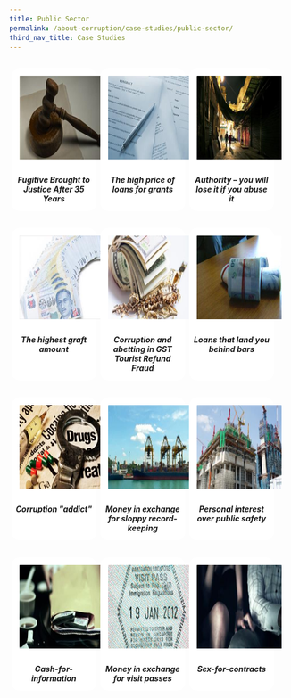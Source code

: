 ```yaml
---
title: Public Sector
permalink: /about-corruption/case-studies/public-sector/
third_nav_title: Case Studies
---
```


<style>
/*--------------------------------------------------------------
ALYSSA: START OF Public Sector PAGE CARDS FLEXBOX LAYOUT AND STYLES
--------------------------------------------------------------*/

/* refrain from using pure img selector as it changes the logo size */
#public-container > section > div > a > img {
	display: block;
	border: 0;
	width: 100%;
    height: 150px;
    padding: 1em;
    border-radius: 15px 15px 0px 0px;
}

.card {
    flex: 1 0 500px;
    box-sizing: border-box;
    margin: 1rem .25em;
	background: white;
    margin-bottom: 1em;
    /* border: 0.13em solid rgba(0,0,0,.2); */
    border-radius: 15px;
    /* box-shadow: 2px 2px 6px 0px  rgba(0,0,0,0.3); */
}

.card a {
  color: inherit;
  text-decoration: none; /* no underline */
}

.card-content h6 {
	padding: .5em;
	margin-top: 0.5em;
	margin-bottom: .5em;
    font-weight: bold;
    color: inherit;
    text-decoration: none;
}

.card:hover {
    transition: all 0.0s ease-out;
    box-shadow: 0px 4px 8px rgba(38, 38, 38, 0.2);
    /* top: -4px; */
    border: 2px solid #cccccc;
    background-color: white;
    margin-top: 0.5em;
	margin-bottom: .5em;
  }

.card a:hover {
  color: black;
  text-decoration: none; /* no underline */
}

/* Flexbox stuff */

.cards {
    display: flex;
    flex-wrap: wrap;
    margin: 0 auto;
    /* padding: 0 1em; */
    text-align: center;
 }

@media screen and (min-width: 40em) {
    .card {
       max-width: calc(50% -  1em);
    }
}

@media screen and (min-width: 60em) {
    .card {
        max-width: calc(33% - 1em);
    }
}

@media screen and (min-width: 52em) {
    .img {
        max-width: 52em;
    }
}

@media screen and (max-width : 480px) {
	.card { 
        max-width: 100%; }
}

/*--------------------------------------------------------------
ALYSSA: END OF Public Sector PAGE CARDS FLEXBOX LAYOUT AND STYLES
--------------------------------------------------------------*/
</style>



<main id="public-container">
<section class="cards">
    <div class="card">
        <a href="/cases/public_fugitive-brought-justice-after-35-years" target="_blank">
                <img src="/images/case/case_pub_brought-to-justice.jpg">
            <div class="card-content">
                <h6>Fugitive Brought to Justice After 35 Years</h6>
            </div><!-- .card-content -->
        </a>
    </div><!-- .card -->
    <div class="card">
        <a href="/files/case_pub_high-price-loans-grants.pdf" target="_blank">
                <img src="/images/case/case_pub_loans-for-grants.jpg">
            <div class="card-content">
                <h6>The high price of loans for grants</h6>
            </div><!-- .card-content -->
        </a>
    </div><!-- .card -->
    <div class="card">
        <a href="/files/case_pub_high-price-loans-grants.pdf" target="_blank">
                <img src="/images/case/case_pub_authority.jpg">
            <div class="card-content">
                <h6>Authority – you will lose it if you abuse it</h6>
            </div><!-- .card-content -->
        </a>
    </div><!-- .card -->
    <div class="card">
        <a href="/faq/">
                <img src="/images/case/case_pub_graft-amt.jpg">
            <div class="card-content">
                <h6>The highest graft amount</h6>
            </div><!-- .card-content -->
        </a>
    </div><!-- .card -->
    <div class="card">
        <a href="/faq/">
                <img src="/images/case/case_pub_gst-fraud.jpg">
            <div class="card-content">
                <h6>Corruption and abetting in GST Tourist Refund Fraud</h6>
            </div><!-- .card-content -->
        </a>
    </div><!-- .card -->
    <div class="card">
        <a href="/faq/">
                <img src="/images/case/case_pub_loans.jpg">
            <div class="card-content">
                <h6>Loans that land you behind bars</h6>
            </div><!-- .card-content -->
        </a>
    </div><!-- .card -->
    <div class="card">
        <a href="/faq/">
                <img src="/images/case/case_pub_corrupt-addict.jpg">
            <div class="card-content">
                <h6>Corruption "addict"</h6>
            </div><!-- .card-content -->
        </a>
    </div><!-- .card -->
    <div class="card">
    	<a href="/faq/">
           	<img src="/images/case/case_pub_money-xchg.jpg">
           <div class="card-content">
           	<h6>Money in exchange for sloppy record-keeping</h6>
           </div><!-- .card-content -->
    	</a>
    </div><!-- .card -->
    <div class="card">
        <a href="/faq/">
                <img src="/images/case/case_pub_personal-interest.jpg">
            <div class="card-content">
                <h6>Personal interest over public safety</h6>
            </div><!-- .card-content -->
        </a>
    </div><!-- .card -->
    <div class="card">
        <a href="/faq/">
                <img src="/images/case/case_pub_cash-for-info.jpg">
            <div class="card-content">
                <h6>Cash-for-information</h6>
            </div><!-- .card-content -->
        </a>
    </div><!-- .card -->
    <div class="card">
        <a href="/faq/">
                <img src="/images/case/case_pub_money-xchg-passes.jpg">
            <div class="card-content">
                <h6>Money in exchange for visit passes</h6>
            </div><!-- .card-content -->
        </a>
    </div><!-- .card -->
    <div class="card">
        <a href="/faq/">
                <img src="/images/case/case_pub_sex-for-contracts.jpg">
            <div class="card-content">
                <h6>Sex-for-contracts</h6>
            </div><!-- .card-content -->
        </a>
    </div><!-- .card -->

</section><!-- .cards -->


</main>
